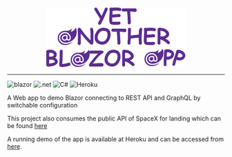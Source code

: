 <p align="center">
    <img src="logoyaba.png">
</p>

---
![blazor](https://img.shields.io/badge/Blazor-512BD4?style=for-the-badge&logo=Blazor&logoColor=white)
![.net](https://img.shields.io/badge/.NET-512BD4?style=for-the-badge&logo=dotnet&logoColor=white)
![C#](https://img.shields.io/badge/C%23-239120?style=for-the-badge&logo=c-sharp&logoColor=white)
![Heroku](https://img.shields.io/badge/Heroku-430098?style=for-the-badge&logo=heroku&logoColor=white)


A Web app to demo Blazor connecting to REST API and GraphQL by switchable configuration

This project also consumes the public API of SpaceX for landing which can be found [here](https://api.spacex.land/rest/)

A running demo of the app is available at Heroku and can be accessed from [here](https://yetanotherblazorapp.herokuapp.com/).

